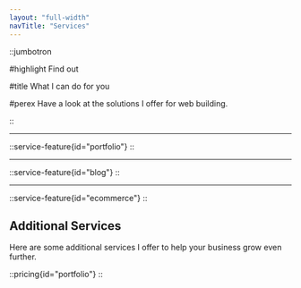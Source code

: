 ```yaml
---
layout: "full-width"
navTitle: "Services"
---
```


::jumbotron

#highlight
Find out

#title
What I can do for you

#perex
Have a look at the solutions I offer for web building.

::

---

::service-feature{id="portfolio"}
::

---

::service-feature{id="blog"}
::

---

::service-feature{id="ecommerce"}
::

## Additional Services

Here are some additional services I offer to help your business grow even further.

::pricing{id="portfolio"}
::
